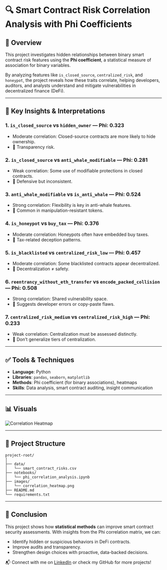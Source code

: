 
# 🔍 Smart Contract Risk Correlation Analysis with Phi Coefficients

## 📌 Overview
This project investigates hidden relationships between binary smart contract risk features using the **Phi coefficient**, a statistical measure of association for binary variables.

By analyzing features like `is_closed_source`, `centralized_risk`, and `honeypot`, the project reveals how these traits correlate, helping developers, auditors, and analysts understand and mitigate vulnerabilities in decentralized finance (DeFi).

---

## 🧠 Key Insights & Interpretations

### 1. `is_closed_source` vs `hidden_owner` — Phi: 0.323
- Moderate correlation: Closed-source contracts are more likely to hide ownership.
- 🔎 Transparency risk.

### 2. `is_closed_source` vs `anti_whale_modifiable` — Phi: 0.281
- Weak correlation: Some use of modifiable protections in closed contracts.
- 🔎 Defensive but inconsistent.

### 3. `anti_whale_modifiable` vs `is_anti_whale` — Phi: 0.524
- Strong correlation: Flexibility is key in anti-whale features.
- 🔎 Common in manipulation-resistant tokens.

### 4. `is_honeypot` vs `buy_tax` — Phi: 0.376
- Moderate correlation: Honeypots often have embedded buy taxes.
- 🔎 Tax-related deception patterns.

### 5. `is_blacklisted` vs `centralized_risk_low` — Phi: 0.457
- Moderate correlation: Some blacklisted contracts appear decentralized.
- 🔎 Decentralization ≠ safety.

### 6. `reentrancy_without_eth_transfer` vs `encode_packed_collision` — Phi: 0.508
- Strong correlation: Shared vulnerability space.
- 🔎 Suggests developer errors or copy-paste flaws.

### 7. `centralized_risk_medium` vs `centralized_risk_high` — Phi: 0.233
- Weak correlation: Centralization must be assessed distinctly.
- 🔎 Don’t generalize tiers of centralization.

---

## ✅ Tools & Techniques

- **Language**: Python
- **Libraries**: `pandas`, `seaborn`, `matplotlib`
- **Methods**: Phi coefficient (for binary associations), heatmaps
- **Skills**: Data analysis, smart contract auditing, insight communication

---

## 📊 Visuals

![Correlation Heatmap](images/correlation_heatmap.png)

---

## 📁 Project Structure

```
project-root/
│
├── data/
│   └── smart_contract_risks.csv
├── notebooks/
│   └── phi_correlation_analysis.ipynb
├── images/
│   └── correlation_heatmap.png
├── README.md
└── requirements.txt
```

---

## 🧾 Conclusion

This project shows how **statistical methods** can improve smart contract security assessments. With insights from the Phi correlation matrix, we can:

- Identify hidden or suspicious behaviors in DeFi contracts.
- Improve audits and transparency.
- Strengthen design choices with proactive, data-backed decisions.

📬 Connect with me on [LinkedIn](https://www.linkedin.com/in/emeka-ogbonna-946828225/) or check my GitHub for more projects!
```


